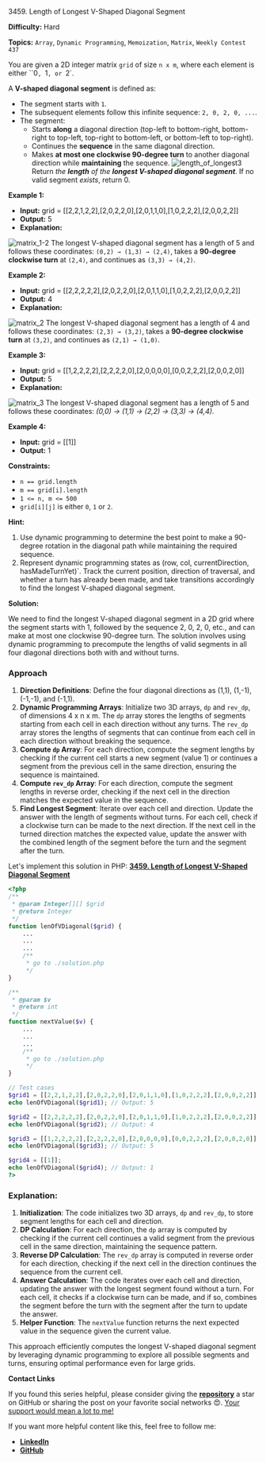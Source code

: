 3459\. Length of Longest V-Shaped Diagonal Segment

**Difficulty:** Hard

**Topics:** `Array`, `Dynamic Programming`, `Memoization`, `Matrix`, `Weekly Contest 437`

You are given a 2D integer matrix `grid` of size `n x m`, where each element is either ``0`, `1`, or `2`.

A **V-shaped diagonal segment** is defined as:

- The segment starts with `1`.
- The subsequent elements follow this infinite sequence: `2, 0, 2, 0, ...`.
- The segment:
  - Starts **along** a diagonal direction (top-left to bottom-right, bottom-right to top-left, top-right to bottom-left, or bottom-left to top-right).
  - Continues the **sequence** in the same diagonal direction.
  - Makes **at most one clockwise 90-degree turn** to another diagonal direction while **maintaining** the sequence.
    ![length_of_longest3](https://assets.leetcode.com/uploads/2025/01/11/length_of_longest3.jpg)
    Return _the **length** of the **longest V-shaped diagonal segment**_. If no valid segment _exists_, return 0.

**Example 1:**

- **Input:** grid = [[2,2,1,2,2],[2,0,2,2,0],[2,0,1,1,0],[1,0,2,2,2],[2,0,0,2,2]]
- **Output:** 5
- **Explanation:**

![matrix_1-2](https://assets.leetcode.com/uploads/2024/12/09/matrix_1-2.jpg)
The longest V-shaped diagonal segment has a length of 5 and follows these coordinates: `(0,2) → (1,3) → (2,4)`, takes a **90-degree clockwise turn** at `(2,4)`, and continues as `(3,3) → (4,2)`.

**Example 2:**

- **Input:** grid = [[2,2,2,2,2],[2,0,2,2,0],[2,0,1,1,0],[1,0,2,2,2],[2,0,0,2,2]]
- **Output:** 4
- **Explanation:**

![matrix_2](https://assets.leetcode.com/uploads/2024/12/09/matrix_2.jpg)
The longest V-shaped diagonal segment has a length of 4 and follows these coordinates: `(2,3) → (3,2)`, takes a **90-degree clockwise turn** at `(3,2)`, and continues as `(2,1) → (1,0)`.

**Example 3:**

- **Input:** grid = [[1,2,2,2,2],[2,2,2,2,0],[2,0,0,0,0],[0,0,2,2,2],[2,0,0,2,0]]
- **Output:** 5
- **Explanation:**

![matrix_3](https://assets.leetcode.com/uploads/2024/12/09/matrix_3.jpg)
The longest V-shaped diagonal segment has a length of 5 and follows these coordinates: _(0,0) → (1,1) → (2,2) → (3,3) → (4,4)_.

**Example 4:**

- **Input:** grid = [[1]]
- **Output:** 1

**Constraints:**

- `n == grid.length`
- `m == grid[i].length`
- `1 <= n, m <= 500`
- `grid[i][j]` is either `0`, `1` or `2`.



**Hint:**
1. Use dynamic programming to determine the best point to make a 90-degree rotation in the diagonal path while maintaining the required sequence.
2. Represent dynamic programming states as (row, col, currentDirection, hasMadeTurnYet)`. Track the current position, direction of traversal, and whether a turn has already been made, and take transitions accordingly to find the longest V-shaped diagonal segment.






**Solution:**

We need to find the longest V-shaped diagonal segment in a 2D grid where the segment starts with 1, followed by the sequence 2, 0, 2, 0, etc., and can make at most one clockwise 90-degree turn. The solution involves using dynamic programming to precompute the lengths of valid segments in all four diagonal directions both with and without turns.

### Approach
1. **Direction Definitions**: Define the four diagonal directions as (1,1), (1,-1), (-1,-1), and (-1,1).
2. **Dynamic Programming Arrays**: Initialize two 3D arrays, `dp` and `rev_dp`, of dimensions 4 x n x m. The `dp` array stores the lengths of segments starting from each cell in each direction without any turns. The `rev_dp` array stores the lengths of segments that can continue from each cell in each direction without breaking the sequence.
3. **Compute `dp` Array**: For each direction, compute the segment lengths by checking if the current cell starts a new segment (value 1) or continues a segment from the previous cell in the same direction, ensuring the sequence is maintained.
4. **Compute `rev_dp` Array**: For each direction, compute the segment lengths in reverse order, checking if the next cell in the direction matches the expected value in the sequence.
5. **Find Longest Segment**: Iterate over each cell and direction. Update the answer with the length of segments without turns. For each cell, check if a clockwise turn can be made to the next direction. If the next cell in the turned direction matches the expected value, update the answer with the combined length of the segment before the turn and the segment after the turn.

Let's implement this solution in PHP: **[3459. Length of Longest V-Shaped Diagonal Segment](https://github.com/mah-shamim/leet-code-in-php/tree/main/algorithms/003459-length-of-longest-v-shaped-diagonal-segment/solution.php)**

```php
<?php
/**
 * @param Integer[][] $grid
 * @return Integer
 */
function lenOfVDiagonal($grid) {
    ...
    ...
    ...
    /**
     * go to ./solution.php
     */
}

/**
 * @param $v
 * @return int
 */
function nextValue($v) {
    ...
    ...
    ...
    /**
     * go to ./solution.php
     */
}

// Test cases
$grid1 = [[2,2,1,2,2],[2,0,2,2,0],[2,0,1,1,0],[1,0,2,2,2],[2,0,0,2,2]];
echo lenOfVDiagonal($grid1); // Output: 5

$grid2 = [[2,2,2,2,2],[2,0,2,2,0],[2,0,1,1,0],[1,0,2,2,2],[2,0,0,2,2]];
echo lenOfVDiagonal($grid2); // Output: 4

$grid3 = [[1,2,2,2,2],[2,2,2,2,0],[2,0,0,0,0],[0,0,2,2,2],[2,0,0,2,0]];
echo lenOfVDiagonal($grid3); // Output: 5

$grid4 = [[1]];
echo lenOfVDiagonal($grid4); // Output: 1
?>
```

### Explanation:

1. **Initialization**: The code initializes two 3D arrays, `dp` and `rev_dp`, to store segment lengths for each cell and direction.
2. **DP Calculation**: For each direction, the `dp` array is computed by checking if the current cell continues a valid segment from the previous cell in the same direction, maintaining the sequence pattern.
3. **Reverse DP Calculation**: The `rev_dp` array is computed in reverse order for each direction, checking if the next cell in the direction continues the sequence from the current cell.
4. **Answer Calculation**: The code iterates over each cell and direction, updating the answer with the longest segment found without a turn. For each cell, it checks if a clockwise turn can be made, and if so, combines the segment before the turn with the segment after the turn to update the answer.
5. **Helper Function**: The `nextValue` function returns the next expected value in the sequence given the current value.

This approach efficiently computes the longest V-shaped diagonal segment by leveraging dynamic programming to explore all possible segments and turns, ensuring optimal performance even for large grids.

**Contact Links**

If you found this series helpful, please consider giving the **[repository](https://github.com/mah-shamim/leet-code-in-php)** a star on GitHub or sharing the post on your favorite social networks 😍. [Your support would mean a lot to me!](https://arrivinglivelinesshop.com/xivbsatfw?key=a7e4ffd76750c3e2f4afa05276f66af7)

If you want more helpful content like this, feel free to follow me:

- **[LinkedIn](https://www.linkedin.com/in/arifulhaque/)**
- **[GitHub](https://github.com/mah-shamim)**